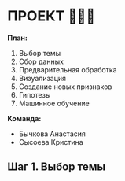 # **ПРОЕКТ** :woman_factory_worker::nail_care:
**План:**
1. Выбор темы
2. Сбор данных
3. Предварительная обработка
4. Визуализация
5. Создание новых признаков
6. Гипотезы
7. Машинное обучение

**Команда:**
* Бычкова Анастасия
* Сысоева Кристина
## **Шаг 1. Выбор темы**
